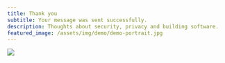 ```yaml
---
title: Thank you
subtitle: Your message was sent successfully.
description: Thoughts about security, privacy and building software.
featured_image: /assets/img/demo/demo-portrait.jpg
---
```


![](/assets/img/demo/about.jpg)

